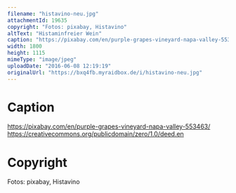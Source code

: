 ```yaml
---
filename: "histavino-neu.jpg"
attachmentId: 19635
copyright: "Fotos: pixabay, Histavino"
altText: "Histaminfreier Wein"
caption: "https://pixabay.com/en/purple-grapes-vineyard-napa-valley-553463/\nhttps://creativecommons.org/publicdomain/zero/1.0/deed.en"
width: 1800
height: 1115
mimeType: "image/jpeg"
uploadDate: "2016-06-08 12:19:19"
originalUrl: "https://bxq4fb.myraidbox.de/i/histavino-neu.jpg"
---
```


# Caption

https://pixabay.com/en/purple-grapes-vineyard-napa-valley-553463/
https://creativecommons.org/publicdomain/zero/1.0/deed.en

# Copyright

Fotos: pixabay, Histavino
